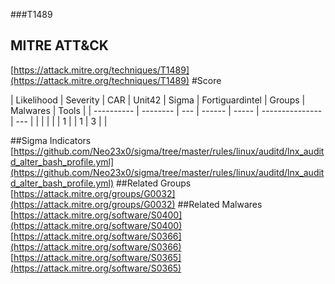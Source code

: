 ###T1489
## MITRE ATT&CK
[https://attack.mitre.org/techniques/T1489](https://attack.mitre.org/techniques/T1489)
#Score

| Likelihood | Severity | CAR | Unit42 | Sigma | Fortiguardintel | Groups | Malwares | Tools |
| ---------- | -------- | --- | ------ | ----- | --------------- | ---  |
 |   |   |   |   | 1 |   | 1 | 3 |   |

##Sigma Indicators
[https://github.com/Neo23x0/sigma/tree/master/rules/linux/auditd/lnx_auditd_alter_bash_profile.yml](https://github.com/Neo23x0/sigma/tree/master/rules/linux/auditd/lnx_auditd_alter_bash_profile.yml)
[]()
##Related Groups
[https://attack.mitre.org/groups/G0032](https://attack.mitre.org/groups/G0032)
[]()
##Related Malwares
[https://attack.mitre.org/software/S0400](https://attack.mitre.org/software/S0400)
[https://attack.mitre.org/software/S0366](https://attack.mitre.org/software/S0366)
[https://attack.mitre.org/software/S0365](https://attack.mitre.org/software/S0365)
[]()
